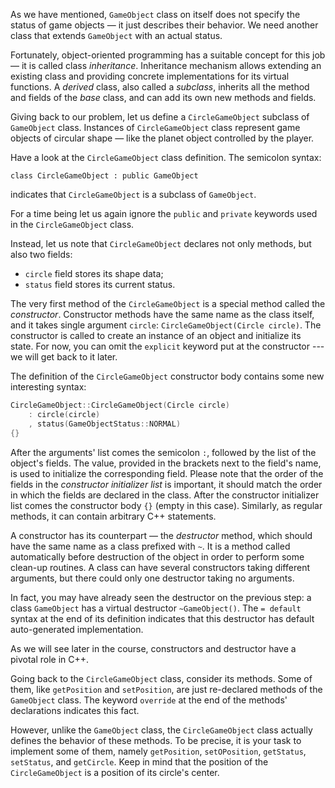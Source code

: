 As we have mentioned, `GameObject` class on itself
does not specify the status of game objects — it just describes their behavior.
We need another class that extends `GameObject` with an actual status.

Fortunately, object-oriented programming has a suitable concept for this job —
it is called class _inheritance_.
Inheritance mechanism allows extending an existing class
and providing concrete implementations for its virtual functions.
A _derived_ class, also called a _subclass_,
inherits all the method and fields of the _base_ class,
and can add its own new methods and fields.

Giving back to our problem, let us define
a `CircleGameObject` subclass of `GameObject` class.
Instances of `CircleGameObject` class represent
game objects of circular shape — like the planet object controlled by the player.

Have a look at the `CircleGameObject` class definition.
The semicolon syntax:

```
class CircleGameObject : public GameObject
```

indicates that `CircleGameObject` is a subclass of `GameObject`.

For a time being let us again ignore the `public` and `private` keywords
used in the `CircleGameObject` class.

Instead, let us note that `CircleGameObject` declares not only methods, but also two fields:
* `circle` field stores its shape data;
* `status` field stores its current status.

The very first method of the `CircleGameObject` is a special method called the _constructor_.
Constructor methods have the same name as the class itself,
and it takes single argument `circle`: `CircleGameObject(Circle circle)`.
The constructor is called to create an instance of an object and initialize its state.
For now, you can omit the `explicit` keyword put at the constructor --- we will get back to it later.

[//]: # (TODO: explain explicit constructors)

The definition of the `CircleGameObject` constructor body contains some new interesting syntax:

```c++
CircleGameObject::CircleGameObject(Circle circle)
    : circle(circle)
    , status(GameObjectStatus::NORMAL)
{}
```

After the arguments' list comes the semicolon `:`, followed by the list of the object's fields.
The value, provided in the brackets next to the field's name, is used to initialize the corresponding field.
Please note that the order of the fields in the _constructor initializer list_ is important,
it should match the order in which the fields are declared in the class.
After the constructor initializer list comes the constructor body `{}` (empty in this case).
Similarly, as regular methods, it can contain arbitrary C++ statements.

A constructor has its counterpart — the _destructor_ method,
which should have the same name as a class prefixed with `~`.
It is a method called automatically before destruction of the object
in order to perform some clean-up routines.
A class can have several constructors taking different arguments,
but there could only one destructor taking no arguments.

In fact, you may have already seen the destructor on the previous step:
a class `GameObject` has a virtual destructor `~GameObject()`.
The `= default` syntax at the end of its definition indicates that
this destructor has default auto-generated implementation.

As we will see later in the course, constructors and destructor have a pivotal role in C++.

Going back to the `CircleGameObject` class, consider its methods.
Some of them, like `getPosition` and `setPosition`, are just re-declared methods of the `GameObject` class.
The keyword `override` at the end of the methods' declarations indicates this fact.

However, unlike the `GameObject` class, the `CircleGameObject` class actually defines the behavior of these methods.
To be precise, it is your task to implement some of them,
namely `getPosition`, `setOPosition`, `getStatus`, `setStatus`, and `getCircle`.
Keep in mind that the position of the `CircleGameObject` is a position of its circle's center.